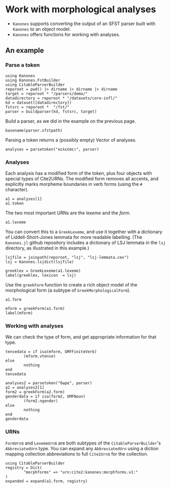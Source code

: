 # Work with morphological analyses


- `Kanones` supports converting the output of an SFST  parser built with `Kanones` to an object model. 
- `Kanones` offers functions for working with analyses.
 


## An example


### Parse a token

```@setup analysisexample 
using Kanones
using Kanones.FstBuilder
using CitableParserBuilder
reporoot = pwd() |> dirname |> dirname |> dirname
target = reporoot * "/parsers/demo/"
datadirectory = reporoot * "/datasets/core-infl/"
kd = dataset([datadirectory])
fstsrc = reporoot *  "/fst/"
parser = buildparser(kd, fstsrc, target)
```

Build a parser, as we did in the example on the previous page.

```@example analysisexample
basename(parser.sfstpath)
```

Parsing a token returns a (possibly empty) Vector of analyses.

```@example analysisexample
analyses = parsetoken("κελεύσει", parser)
```



### Analyses

Each analysis has a modified form of the token, plus four objects with special types of Cite2URNs. The modified form removes all accents, and explicitly marks morpheme boundaries in verb forms (using the `#` character).

```@example analysisexample  
a1 = analyses[1]
a1.token
```

The two most important URNs are the *lexeme* and the *form*.

```@example analysisexample
a1.lexeme
```

You can convert this to a `GreekLexeme`, and use it together with a dictionary of Liddell-Short-Jones lemmata for more readable labelling.  (The `Kanones.jl` github repository includes a dictionary of LSJ lemmata in the `lsj` directory, as illustrated in this example.)

```@example analysisexample
lsjfile = joinpath(reporoot, "lsj", "lsj-lemmata.cex")
lsj = Kanones.lsjdict(lsjfile)

greeklex = GreekLexeme(a1.lexeme)
label(greeklex, lexicon  = lsj)
```


Use the `greekForm` function to create a rich object model of the morphological form (a subtype of `GreekMorphologicalForm`).


```@example analysisexample
a1.form
```

```@example analysisexample
mform = greekForm(a1.form)
label(mform)
```
 


### Working with analyses




We can check the type of form, and get appropriate information for that type.

```@example analysisexample
tensedata = if isa(mform, GMFFiniteVerb)
        (mform.vtense)
else
        nothing
end
tensedata
```
```@example analysisexample
analyses2 = parsetoken("δωρα", parser)
a2 = analyses2[1]
form2 = greekForm(a2.form)
genderdata = if isa(form2, GMFNoun)
        (form2.ngender)
else
        nothing
end
genderdata
```

### URNs

`FormUrn`s and `LexemeUrn`s are both subtypes of the `CitableParserBuilder`'s `AbbreviatedUrn` type.
You can expand any `AbbreviatedUrn` using a diction mapping collection abbreviations to full `Cite2Urn`s for the collection.

```@example analysisexample
using CitableParserBuilder
registry = Dict(
        "morphforms" => "urn:cite2:kanones:morphforms.v1:"
)
expanded = expand(a1.form, registry)
```
